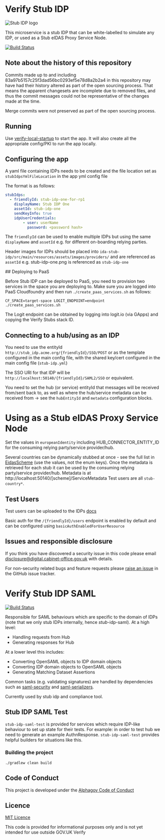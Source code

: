 # Verify Stub IDP
![Stub IDP logo](././stub-idp/src/main/resources/assets/images/providers/stub-idp-demo-one.png)

This microservice is a stub IDP that can be white-labelled to simulate any IDP, or used as a Stub eIDAS Proxy Service Node.

[![Build Status](https://travis-ci.org/willp-bl/verify-stub-idp.svg?branch=master)](https://travis-ci.org/willp-bl/verify-stub-idp)

## Note about the history of this repository

Commits made up to and including
83a97b5157c25f3dad56bc0293ef5e78d8a2b2a4 in this repository may have
had their history altered as part of the open sourcing process.  That
means the apparent changesets are incomplete due to removed files, and
thus the commit messages could not be representative of the changes
made at the time.

Merge commits were not preserved as part of the open sourcing process.

## Running

Use [verify-local-startup](https://github.com/alphagov/verify-local-startup) to start the app.  It will also create all the appropriate config/PKI to run the app locally.

## Configuring the app

A yaml file containing IDPs needs to be created and the file location set as  `stubIdpsYmlFileLocation` in the app yml config file

The format is as follows:

```yaml
stubIdps:
  - friendlyId: stub-idp-one-for-rp1
    displayName: Stub IDP One
    assetId: stub-idp-one
    sendKeyInfo: true
    idpUserCredentials:
        - user: userName
          password: <password hash>
```

The `friendlyId` can be used to enable multiple IDPs but using the same `displayName` and `assetId` e.g. for different on-boarding relying parties.

Header images for IDPs should be placed into `ida-stub-idp/src/main/resources/assets/images/providers/` and are referenced as `assetId` e.g. stub-idp-one.png is referenced as `stub-idp-one`

## Deploying to PaaS

Before Stub IDP can be deployed to PaaS, you need to provision two services in the space you are deploying to. Make sure you are logged into PaaS Cloudfoundry and then run `./create_paas_services.sh` as follows:

```
CF_SPACE=target-space LOGIT_ENDPOINT=endpoint ./create_paas_services.sh
```

The Logit endpoint can be obtained by logging into logit.io (via GApps) and copying the Verify Stubs stack ID.

## Connecting to a hub/using as an IDP

You need to use the entityId `http://stub_idp.acme.org/{friendlyId}/SSO/POST` or as the template configured in the main config file, with the shared key/cert configured in the main config file (`stub-idp.yml`)

The SSO URI for that IDP will be `http://localhost:50140/{friendlyId}/SAML2/SSO` or equivalent.

You need to set the hub (or service) entityId that messages will be received from/sent back to, as well as where the hub/service metadata can be received from -> see the `hubEntityId` and `metadata` configuration blocks.

# Using as a Stub eIDAS Proxy Service Node

Set the values in `europeanIdentity` including HUB_CONNECTOR_ENTITY_ID for the consuming relying party/service provider/hub.

Several countries can be dynamically stubbed at once - see the full list in [EidasScheme](src/main/java/uk/gov/ida/stub/idp/domain/EidasScheme.java) (use the values, not the enum keys).  Once the metadata is retrieved for each stub it can be used by the consuming relying party/service provider/hub.  Metadata is at http://localhost:50140/[scheme]/ServiceMetadata  Test users are all `stub-country*`.

## Test Users

Test users can be uploaded to the IDPs [docs](https://alphagov.github.io/rp-onboarding-tech-docs/pages/env/envEndToEndTests.html#createtestusers)

Basic auth for the `/{friendlyId}/users` endpoint is enabled by default and can be configured using `basicAuthEnabledForUserResource`

## Issues and responsible disclosure

If you think you have discovered a security issue in this code please email [disclosure@digital.cabinet-office.gov.uk](mailto:disclosure@digital.cabinet-office.gov.uk) with details.

For non-security related bugs and feature requests please [raise an issue](https://github.com/alphagov/verify-stub-idp/issues/new) in the GitHub issue tracker.

# Verify Stub IDP SAML

[![Build Status](https://travis-ci.org/alphagov/verify-stub-idp-saml.svg?branch=master)](https://travis-ci.org/alphagov/verify-stub-idp-saml)

Responsible for SAML behaviours which are specific to the domain of IDPs (note that we only stub IDPs internally, hence *stub*-idp-saml). At a high level:

* Handling requests from Hub
* Generating responses for Hub

At a lower level this includes:

* Converting OpenSAML objects to IDP domain objects
* Converting IDP domain objects to OpenSAML objects
* Generating Matching Dataset Assertions

Common tasks (e.g. validating signatures) are handled by dependencies such as [saml-security](https://github.com/alphagov/verify-saml-security) and [saml-serializers](https://github.com/alphagov/verify-saml-serializers).

Currently used by stub idp and compliance tool.

## Stub IDP SAML Test

`stub-idp-saml-test` is provided for services which require IDP-like behaviour to set up state for their tests. For example: in order to test hub we need to generate an example AuthnResponse.
`stub-idp-saml-test` provides helpful builders for situations like this.

### Building the project

`./gradlew clean build`

## Code of Conduct
This project is developed under the [Alphagov Code of Conduct](https://github.com/alphagov/code-of-conduct)

## Licence

[MIT Licence](LICENCE)

This code is provided for informational purposes only and is not yet intended for use outside GOV.UK Verify
